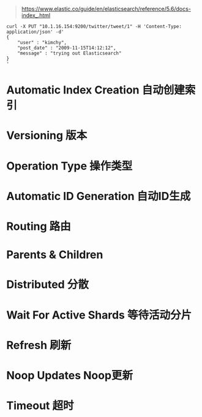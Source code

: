 > https://www.elastic.co/guide/en/elasticsearch/reference/5.6/docs-index_.html

```
curl -X PUT "10.1.16.154:9200/twitter/tweet/1" -H 'Content-Type: application/json' -d'
{
    "user" : "kimchy",
    "post_date" : "2009-11-15T14:12:12",
    "message" : "trying out Elasticsearch"
}
'

```

# Automatic Index Creation 自动创建索引
# Versioning 版本
# Operation Type 操作类型
# Automatic ID Generation 自动ID生成
# Routing 路由
# Parents & Children
# Distributed 分散
# Wait For Active Shards 等待活动分片
# Refresh 刷新
# Noop Updates Noop更新
# Timeout 超时
